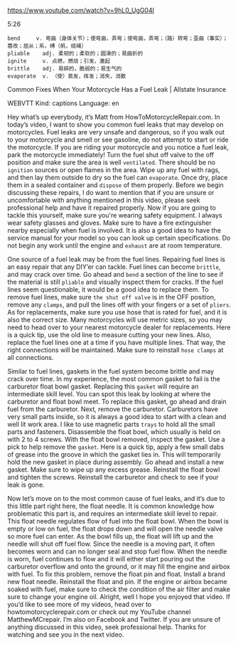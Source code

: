 https://www.youtube.com/watch?v=9hL0_UgG04I 

5:26

```  
bend     v. 弯曲（身体关节）；使弯曲，弄弯；使弯曲，弄弯；（路）转弯；歪曲（事实）；篡改；屈从；系，缚（帆，缆绳）  
pliable    adj. 柔韧的；柔软的；圆滑的；易曲折的  
ignite     v. 点燃，燃烧；引发，激起    
brittle    adj. 易碎的，脆弱的；易生气的
evaporate  v. （使）蒸发，挥发；消失，消散  
```

Common Fixes When Your Motorcycle Has a Fuel Leak | Allstate Insurance 

WEBVTT Kind: captions Language: en 

Hey what’s up everybody, it’s Matt from HowToMotorcycleRepair.com. In today’s video, I want to show you common fuel leaks that may develop on motorcycles. Fuel leaks are very unsafe and dangerous, so if you walk out to your motorcycle and smell or see gasoline, do not attempt to start or ride the motorcycle. If you are riding your motorcycle and you notice a fuel leak, park the motorcycle immediately! Turn the fuel shut off valve to the off position and make sure the area is well `ventilated`. There should be no `ignition` sources or open flames in the area. Wipe up any fuel with rags, and then lay them outside to dry so the fuel can `evaporate`. Once dry, place them in a sealed container and `dispose` of them properly. Before we begin discussing these repairs, I do want to mention that if you are unsure or uncomfortable with anything mentioned in this video, please seek professional help and have it repaired properly. Now if you are going to tackle this yourself, make sure you're wearing safety equipment. I always wear safety glasses and gloves. Make sure to have a fire extinguisher nearby especially when fuel is involved. It is also a good idea to have the service manual for your model so you can look up certain specifications. Do not begin any work until the engine and `exhaust` are at room temperature. 

One source of a fuel leak may be from the fuel lines. Repairing fuel lines is an easy repair that any DIY’er can tackle. Fuel lines can become `brittle`, and may crack over time. Go ahead and `bend` a section of the line to see if the material is still `pliable` and visually inspect them for cracks. If the fuel lines seem questionable, it would be a good idea to replace them. To remove fuel lines, make sure `the shut off valve` is in the OFF position, remove any `clamps`, and pull the lines off with your fingers or a set of `pliers`. As for replacements, make sure you use hose that is rated for fuel, and it is also the correct size. Many motorcycles will use metric sizes, so you may need to head over to your nearest motorcycle dealer for replacements. Here is a quick tip, use the old line to measure cutting your new lines. Also, replace the fuel lines one at a time if you have multiple lines. That way, the right connections will be maintained. Make sure to reinstall `hose clamps` at all connections. 

Similar to fuel lines, gaskets in the fuel system become brittle and may crack over time. In my experience, the most common gasket to fail is the carburetor float bowl gasket. Replacing this `gasket` will require an intermediate skill level. You can spot this leak by looking at where the carburetor and float bowl meet. To replace this gasket, go ahead and drain fuel from the carburetor. Next, remove the carburetor. Carburetors have very small parts inside, so it is always a good idea to start with a clean and well lit work area. I like to use magnetic parts `trays` to hold all the small parts and fasteners. Disassemble the float bowl, which usually is held on with 2 to 4 screws. With the float bowl removed, inspect the gasket. Use a pick to help remove the `gasket`. Here is a quick tip, apply a few small dabs of grease into the groove in which the gasket lies in. This will temporarily hold the new gasket in place during assembly. Go ahead and install a new gasket. Make sure to wipe up any excess grease. Reinstall the float bowl and tighten the screws. Reinstall the carburetor and check to see if your leak is gone. 

Now let’s move on to the most common cause of fuel leaks, and it’s due to this little part right here, the float needle. It is common knowledge how problematic this part is, and requires an intermediate skill level to repair. This float needle regulates flow of fuel into the float bowl. When the bowl is empty or low on fuel, the float drops down and will open the needle valve so more fuel can enter. As the bowl fills up, the float will lift up and the needle will shut off fuel flow. Since the needle is a moving part, it often becomes worn and can no longer seal and stop fuel flow. When the needle is worn, fuel continues to flow and it will either start pouring out the carburetor overflow and onto the ground, or it may fill the engine and airbox with fuel. To fix this problem, remove the float pin and float. Install a brand new float needle. Reinstall the float and pin. If the engine or airbox became soaked with fuel, make sure to check the condition of the air filter and make sure to change your engine oil. Alright, well I hope you enjoyed that video. If you’d like to see more of my videos, head over to howtomotorcyclerepair.com or check out my YouTube channel MatthewMCrepair. I’m also on Facebook and Twitter. If you are unsure of anything discussed in this video, seek professional help. Thanks for watching and see you in the next video. 